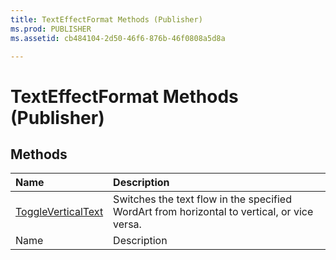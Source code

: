```yaml
---
title: TextEffectFormat Methods (Publisher)
ms.prod: PUBLISHER
ms.assetid: cb484104-2d50-46f6-876b-46f0808a5d8a

---
```



# TextEffectFormat Methods (Publisher)

## Methods



|**Name**|**Description**|
|:-----|:-----|
| [ToggleVerticalText](texteffectformat.toggleverticaltext-method-publisher.md)|Switches the text flow in the specified WordArt from horizontal to vertical, or vice versa.|
|Name|Description|

